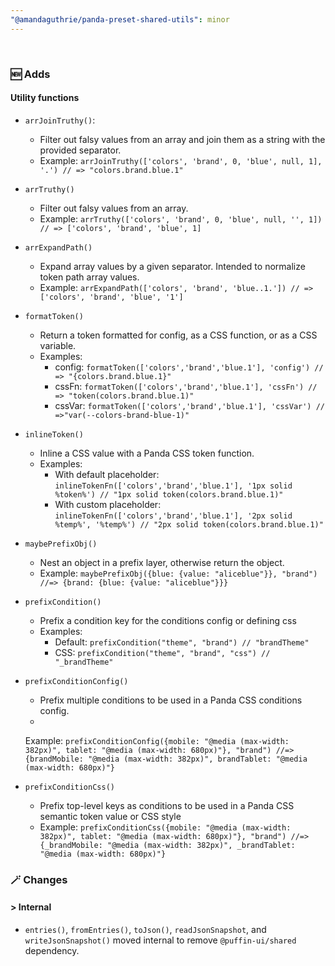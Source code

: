 ```yaml
---
"@amandaguthrie/panda-preset-shared-utils": minor
---
```


<br>

### 🆕 Adds

#### Utility functions

* `arrJoinTruthy()`:
    * Filter out falsy values from an array and join them as a string with the provided separator.
    * Example: `arrJoinTruthy(['colors', 'brand', 0, 'blue', null, 1], '.') // => "colors.brand.blue.1"`


* `arrTruthy()`
    * Filter out falsy values from an array.
    * Example: `arrTruthy(['colors', 'brand', 0, 'blue', null, '', 1]) // => ['colors', 'brand', 'blue', 1]`


* `arrExpandPath()`
    * Expand array values by a given separator. Intended to normalize token path array values.
    * Example: `arrExpandPath(['colors', 'brand', 'blue..1.']) // => ['colors', 'brand', 'blue', '1']`


* `formatToken()`
    * Return a token formatted for config, as a CSS function, or as a CSS variable.
    * Examples:
        * config: `formatToken(['colors','brand','blue.1'], 'config') // => "{colors.brand.blue.1}"`
        * cssFn: `formatToken(['colors','brand','blue.1'], 'cssFn') // => "token(colors.brand.blue.1)"`
        * cssVar: `formatToken(['colors','brand','blue.1'], 'cssVar') // =>"var(--colors-brand-blue-1)"`


* `inlineToken()`
    * Inline a CSS value with a Panda CSS token function.
    * Examples:
        * With default
          placeholder: `inlineTokenFn(['colors','brand','blue.1'], '1px solid %token%') // "1px solid token(colors.brand.blue.1)"`
        * With custom
          placeholder: `inlineTokenFn(['colors','brand','blue.1'], '2px solid %temp%', '%temp%') // "2px solid token(colors.brand.blue.1)"`


* `maybePrefixObj()`
    * Nest an object in a prefix layer, otherwise return the object.
    * Example: `maybePrefixObj({blue: {value: "aliceblue"}}, "brand") //=> {brand: {blue: {value: "aliceblue"}}}`


* `prefixCondition()`
    * Prefix a condition key for the conditions config or defining css
    * Examples:
        * Default: `prefixCondition("theme", "brand") // "brandTheme"`
        * CSS: `prefixCondition("theme", "brand", "css") // "_brandTheme"`


* `prefixConditionConfig()`
    * Prefix multiple conditions to be used in a Panda CSS conditions config.
    *
    Example: `prefixConditionConfig({mobile: "@media (max-width: 382px)", tablet: "@media (max-width: 680px)"}, "brand") //=> {brandMobile: "@media (max-width: 382px)", brandTablet: "@media (max-width: 680px)"}`

* `prefixConditionCss()`
    * Prefix top-level keys as conditions to be used in a Panda CSS semantic token value or CSS style
    * Example: `prefixConditionCss({mobile: "@media (max-width: 382px)", tablet: "@media (max-width: 680px)"}, "brand") //=> {_brandMobile: "@media (max-width: 382px)", _brandTablet: "@media (max-width: 680px)"}`

### 🪄 Changes

#### \> Internal
* `entries()`, `fromEntries()`, `toJson()`, `readJsonSnapshot`, and `writeJsonSnapshot()` moved internal to remove `@puffin-ui/shared` dependency.